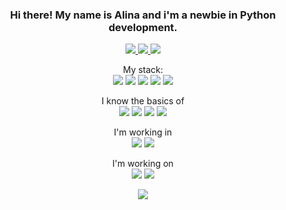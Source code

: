 <h3 align="center"> 
    Hi there! My name is Alina and i'm a newbie in Python development. 
</h3>
  
<p align="center">
  
  <a href="https://t.me/freyjavanadis">
    <img src="https://img.shields.io/badge/Telegram-2CA5E0?style=for-the-badge&logo=telegram&logoColor=white" />
  </a>
  <a href="https://leetcode.com/vorontsova-alina/">
    <img src="https://img.shields.io/badge/-LeetCode-FFA116?style=for-the-badge&logo=LeetCode&logoColor=black" />        
  </a>
  <a href="https://instagram.com/freyjavanadis">
    <img src="https://img.shields.io/badge/Instagram-E4405F?style=for-the-badge&logo=instagram&logoColor=white" />        
  </a>
  
</p>

<p align="center">
  My stack:<br>
  <img src="https://img.shields.io/badge/Python-FFD43B?style=for-the-badge&logo=python&logoColor=blue" />
  <img src="https://img.shields.io/badge/PostgreSQL-316192?style=for-the-badge&logo=postgresql&logoColor=white" />
  <img src="https://img.shields.io/badge/Django-092E20?style=for-the-badge&logo=django&logoColor=green" />
  <img src="https://img.shields.io/badge/django%20rest-ff1709?style=for-the-badge&logo=django&logoColor=white" />
  <img src="https://img.shields.io/badge/Flask-000000?style=for-the-badge&logo=flask&logoColor=white" />
</p>

<p align="center">
  I know the basics of<br>
  <img src="https://img.shields.io/badge/Docker-2CA5E0?style=for-the-badge&logo=docker&logoColor=white" />
  <img src="https://img.shields.io/badge/Nginx-009639?style=for-the-badge&logo=nginx&logoColor=white" />
  <img src="https://img.shields.io/badge/Postman-FF6C37?style=for-the-badge&logo=Postman&logoColor=white" />
  <img src="https://img.shields.io/badge/Socket.io-010101?&style=for-the-badge&logo=Socket.io&logoColor=white" />
</p>

<p align="center">
  I'm working in<br>
  <img src="https://img.shields.io/badge/PyCharm-000000.svg?&style=for-the-badge&logo=PyCharm&logoColor=white" />
  <img src="https://img.shields.io/badge/Visual_Studio_Code-0078D4?style=for-the-badge&logo=visual%20studio%20code&logoColor=white" />
</p>

<p align="center">
  I'm working on<br>
  <img src="https://img.shields.io/badge/Windows_11-0078d4?style=for-the-badge&logo=windows-11&logoColor=white" />
  <img src="https://img.shields.io/badge/Ubuntu-E95420?style=for-the-badge&logo=ubuntu&logoColor=white" />
</p>

<p align="center">
  <img src="https://github-readme-stats-git-masterrstaa-rickstaa.vercel.app/api?username=alina-vorontsova&theme=tokyonight" />
</p>
